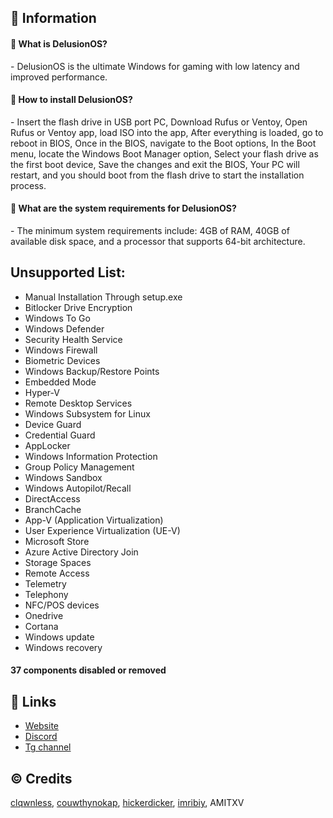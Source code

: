 ## 📌 Information
<h4>🤔 What is DelusionOS?</h4>
<p>- DelusionOS is the ultimate Windows for gaming with low latency and improved performance.</p>

<h4>🤔 How to install DelusionOS?</h4>
<p>- Insert the flash drive in USB port PC, Download Rufus or Ventoy, Open Rufus or Ventoy app, load ISO into the app, After everything is loaded, go to reboot in BIOS, Once in the BIOS, navigate to the Boot options, In the Boot menu, locate the Windows Boot Manager option, Select your flash drive as the first boot device, Save the changes and exit the BIOS, Your PC will restart, and you should boot from the flash drive to start the installation process.</p>

<h4>🤔 What are the system requirements for DelusionOS?</h4>
<p>- The minimum system requirements include: 4GB of RAM, 40GB of available disk space, and a processor that supports 64-bit architecture.</p>

## Unsupported List:
- Manual Installation Through setup.exe
- Bitlocker Drive Encryption
- Windows To Go
- Windows Defender
- Security Health Service
- Windows Firewall
- Biometric Devices
- Windows Backup/Restore Points
- Embedded Mode
- Hyper-V
- Remote Desktop Services
- Windows Subsystem for Linux
- Device Guard
- Credential Guard
- AppLocker
- Windows Information Protection
- Group Policy Management
- Windows Sandbox
- Windows Autopilot/Recall
- DirectAccess
- BranchCache
- App-V (Application Virtualization)
- User Experience Virtualization (UE-V)
- Microsoft Store
- Azure Active Directory Join
- Storage Spaces
- Remote Access
- Telemetry
- Telephony
- NFC/POS devices
- Onedrive
- Cortana
- Windows update
- Windows recovery
#### 37 components disabled or removed

## 🔗 Links
- [Website](https://deluos.vercel.app/)
- [Discord](https://dsc.gg/delusionos/)
- [Tg channel](https://t.me/DelusionOS/)

## ©️ Credits
[clqwnless](https://github.com/clqwnless),
[couwthynokap](https://github.com/couwthynokap),
[hickerdicker](https://github.com/hickerdicker),
[imribiy](https://github.com/imribiy),
AMITXV
